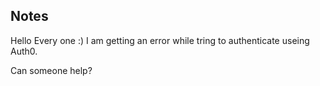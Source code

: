 ## Notes
Hello Every one :) I am getting an error while tring to authenticate useing Auth0.

Can someone help?
